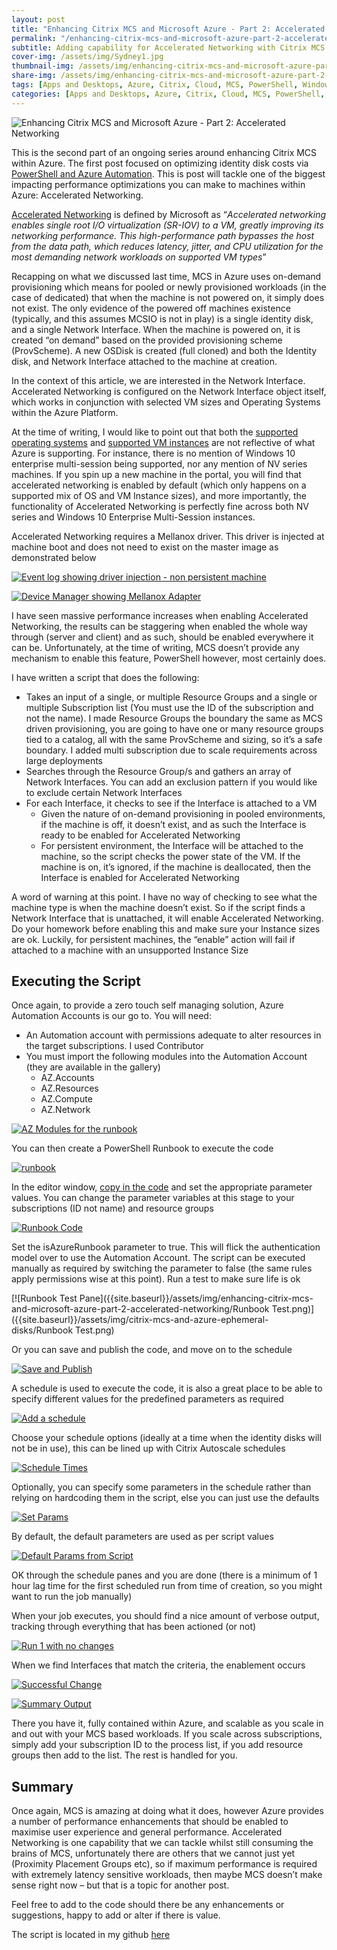 ```yaml
---
layout: post
title: "Enhancing Citrix MCS and Microsoft Azure - Part 2: Accelerated Networking"
permalink: "/enhancing-citrix-mcs-and-microsoft-azure-part-2-accelerated-networking/"
subtitle: Adding capability for Accelerated Networking with Citrix MCS provisioned workloads
cover-img: /assets/img/Sydney1.jpg
thumbnail-img: /assets/img/enhancing-citrix-mcs-and-microsoft-azure-part-2-accelerated-networking/AcceleratedNetworking.png
share-img: /assets/img/enhancing-citrix-mcs-and-microsoft-azure-part-2-accelerated-networking/AcceleratedNetworking.png
tags: [Apps and Desktops, Azure, Citrix, Cloud, MCS, PowerShell, Windows]
categories: [Apps and Desktops, Azure, Citrix, Cloud, MCS, PowerShell, Windows]
---
```


![Enhancing Citrix MCS and Microsoft Azure - Part 2: Accelerated Networking]({{site.baseurl}}/assets/img/enhancing-citrix-mcs-and-microsoft-azure-part-2-accelerated-networking/AcceleratedNetworking.png)

This is the second part of an ongoing series around enhancing Citrix MCS within Azure. The first post focused on optimizing identity disk costs via [PowerShell and Azure Automation](https://jkindon.com/2020/10/27/enhancing-citrix-mcs-and-microsoft-azure-part-1-identity-disk-cost-optimization/). This is post will tackle one of the biggest impacting performance optimizations you can make to machines within Azure: Accelerated Networking.

[Accelerated Networking](https://docs.microsoft.com/en-us/azure/virtual-network/create-vm-accelerated-networking-powershell) is defined by Microsoft as “_Accelerated networking enables single root I/O virtualization (SR-IOV) to a VM, greatly improving its networking performance. This high-performance path bypasses the host from the data path, which reduces latency, jitter, and CPU utilization for the most demanding network workloads on supported VM types_”

Recapping on what we discussed last time, MCS in Azure uses on-demand provisioning which means for pooled or newly provisioned workloads (in the case of dedicated) that when the machine is not powered on, it simply does not exist. The only evidence of the powered off machines existence (typically, and this assumes MCSIO is not in play) is a single identity disk, and a single Network Interface. When the machine is powered on, it is created “on demand” based on the provided provisioning scheme (ProvScheme). A new OSDisk is created (full cloned) and both the Identity disk, and Network Interface attached to the machine at creation.

In the context of this article, we are interested in the Network Interface. Accelerated Networking is configured on the Network Interface object itself, which works in conjunction with selected VM sizes and Operating Systems within the Azure Platform.

At the time of writing, I would like to point out that both the [supported operating systems](https://docs.microsoft.com/en-us/azure/virtual-network/create-vm-accelerated-networking-powershell#supported-operating-systems) and [supported VM instances](https://docs.microsoft.com/en-us/azure/virtual-network/create-vm-accelerated-networking-powershell#supported-vm-instances) are not reflective of what Azure is supporting. For instance, there is no mention of Windows 10 enterprise multi-session being supported, nor any mention of NV series machines. If you spin up a new machine in the portal, you will find that accelerated networking is enabled by default (which only happens on a supported mix of OS and VM Instance sizes), and more importantly, the functionality of Accelerated Networking is perfectly fine across both NV series and Windows 10 Enterprise Multi-Session instances.

Accelerated Networking requires a Mellanox driver. This driver is injected at machine boot and does not need to exist on the master image as demonstrated below

[![Event log showing driver injection - non persistent machine]({{site.baseurl}}/assets/img/enhancing-citrix-mcs-and-microsoft-azure-part-2-accelerated-networking/EventLog1.png)]({{site.baseurl}}/assets/img/citrix-mcs-and-azure-ephemeral-disks/EventLog1.png)

[![Device Manager showing Mellanox Adapter]({{site.baseurl}}/assets/img/enhancing-citrix-mcs-and-microsoft-azure-part-2-accelerated-networking/DevMgr1.png)]({{site.baseurl}}/assets/img/citrix-mcs-and-azure-ephemeral-disks/DevMgr1.png)

I have seen massive performance increases when enabling Accelerated Networking, the results can be staggering when enabled the whole way through (server and client) and as such, should be enabled everywhere it can be. Unfortunately, at the time of writing, MCS doesn’t provide any mechanism to enable this feature, PowerShell however, most certainly does.

I have written a script that does the following:

*   Takes an input of a single, or multiple Resource Groups and a single or multiple Subscription list (You must use the ID of the subscription and not the name). I made Resource Groups the boundary the same as MCS driven provisioning, you are going to have one or many resource groups tied to a catalog, all with the same ProvScheme and sizing, so it’s a safe boundary. I added multi subscription due to scale requirements across large deployments
*   Searches through the Resource Group/s and gathers an array of Network Interfaces. You can add an exclusion pattern if you would like to exclude certain Network Interfaces
*   For each Interface, it checks to see if the Interface is attached to a VM
    *   Given the nature of on-demand provisioning in pooled environments, if the machine is off, it doesn’t exist, and as such the Interface is ready to be enabled for Accelerated Networking
    *   For persistent environment, the Interface will be attached to the machine, so the script checks the power state of the VM. If the machine is on, it’s ignored, if the machine is deallocated, then the Interface is enabled for Accelerated Networking

A word of warning at this point. I have no way of checking to see what the machine type is when the machine doesn’t exist. So if the script finds a Network Interface that is unattached, it will enable Accelerated Networking. Do your homework before enabling this and make sure your Instance sizes are ok. Luckily, for persistent machines, the “enable” action will fail if attached to a machine with an unsupported Instance Size

## Executing the Script

Once again, to provide a zero touch self managing solution, Azure Automation Accounts is our go to. You will need:

*   An Automation account with permissions adequate to alter resources in the target subscriptions. I used Contributor
*   You must import the following modules into the Automation Account (they are available in the gallery)
    *   AZ.Accounts
    *   AZ.Resources
    *   AZ.Compute
    *   AZ.Network

[![AZ Modules for the runbook]({{site.baseurl}}/assets/img/enhancing-citrix-mcs-and-microsoft-azure-part-2-accelerated-networking/AzModules1.png)]({{site.baseurl}}/assets/img/citrix-mcs-and-azure-ephemeral-disks/AzModules1.png)

You can then create a PowerShell Runbook to execute the code

[![runbook]({{site.baseurl}}/assets/img/enhancing-citrix-mcs-and-microsoft-azure-part-2-accelerated-networking/RunBook1.png)]({{site.baseurl}}/assets/img/citrix-mcs-and-azure-ephemeral-disks/RunBook1.png)

In the editor window, [copy in the code](https://github.com/JamesKindon/Citrix/blob/master/Azure/EnableAcceleratedNetworking.ps1) and set the appropriate parameter values. You can change the parameter variables at this stage to your subscriptions (ID not name) and resource groups

[![Runbook Code]({{site.baseurl}}/assets/img/enhancing-citrix-mcs-and-microsoft-azure-part-2-accelerated-networking/PowerShellCode1.png)]({{site.baseurl}}/assets/img/citrix-mcs-and-azure-ephemeral-disks/PowerShellCode1.png)

Set the isAzureRunbook parameter to true. This will flick the authentication model over to use the Automation Account. The script can be executed manually as required by switching the parameter to false (the same rules apply permissions wise at this point). Run a test to make sure life is ok

[![Runbook Test Pane]({{site.baseurl}}/assets/img/enhancing-citrix-mcs-and-microsoft-azure-part-2-accelerated-networking/Runbook Test.png)]({{site.baseurl}}/assets/img/citrix-mcs-and-azure-ephemeral-disks/Runbook Test.png)

Or you can save and publish the code, and move on to the schedule

[![Save and Publish]({{site.baseurl}}/assets/img/enhancing-citrix-mcs-and-microsoft-azure-part-2-accelerated-networking/RunbookOK1.png)]({{site.baseurl}}/assets/img/citrix-mcs-and-azure-ephemeral-disks/RunbookOK1.png)

A schedule is used to execute the code, it is also a great place to be able to specify different values for the predefined parameters as required

[![Add a schedule]({{site.baseurl}}/assets/img/enhancing-citrix-mcs-and-microsoft-azure-part-2-accelerated-networking/RBSchedule1.png)]({{site.baseurl}}/assets/img/citrix-mcs-and-azure-ephemeral-disks/RBSchedule1.png)

Choose your schedule options (ideally at a time when the identity disks will not be in use), this can be lined up with Citrix Autoscale schedules

[![Schedule Times]({{site.baseurl}}/assets/img/enhancing-citrix-mcs-and-microsoft-azure-part-2-accelerated-networking/RBSchedule2.png)]({{site.baseurl}}/assets/img/citrix-mcs-and-azure-ephemeral-disks/RBSchedule2.png)

Optionally, you can specify some parameters in the schedule rather than relying on hardcoding them in the script, else you can just use the defaults

[![Set Params]({{site.baseurl}}/assets/img/enhancing-citrix-mcs-and-microsoft-azure-part-2-accelerated-networking/ScheduleParams1.png)]({{site.baseurl}}/assets/img/citrix-mcs-and-azure-ephemeral-disks/ScheduleParams1.png)

By default, the default parameters are used as per script values

[![Default Params from Script]({{site.baseurl}}/assets/img/enhancing-citrix-mcs-and-microsoft-azure-part-2-accelerated-networking/DefaultParams1.png)]({{site.baseurl}}/assets/img/citrix-mcs-and-azure-ephemeral-disks/DefaultParams1.png)

OK through the schedule panes and you are done (there is a minimum of 1 hour lag time for the first scheduled run from time of creation, so you might want to run the job manually)

When your job executes, you should find a nice amount of verbose output, tracking through everything that has been actioned (or not)

[![Run 1 with no changes]({{site.baseurl}}/assets/img/enhancing-citrix-mcs-and-microsoft-azure-part-2-accelerated-networking/RBRun1.png)]({{site.baseurl}}/assets/img/citrix-mcs-and-azure-ephemeral-disks/RBRun1.png)

When we find Interfaces that match the criteria, the enablement occurs

[![Successful Change]({{site.baseurl}}/assets/img/enhancing-citrix-mcs-and-microsoft-azure-part-2-accelerated-networking/RBRun2.png)]({{site.baseurl}}/assets/img/citrix-mcs-and-azure-ephemeral-disks/RBRun2.png)

[![Summary Output]({{site.baseurl}}/assets/img/enhancing-citrix-mcs-and-microsoft-azure-part-2-accelerated-networking/RBRun3.png)]({{site.baseurl}}/assets/img/citrix-mcs-and-azure-ephemeral-disks/RBRun3.png)

There you have it, fully contained within Azure, and scalable as you scale in and out with your MCS based workloads. If you scale across subscriptions, simply add your subscription ID to the process list, if you add resource groups then add to the list. The rest is handled for you.

## Summary

Once again, MCS is amazing at doing what it does, however Azure provides a number of performance enhancements that should be enabled to maximise user experience and general performance. Accelerated Networking is one capability that we can tackle whilst still consuming the brains of MCS, unfortunately there are others that we cannot just yet (Proximity Placement Groups etc), so if maximum performance is required with extremely latency sensitive workloads, then maybe MCS doesn’t make sense right now – but that is a topic for another post.

Feel free to add to the code should there be any enhancements or suggestions, happy to add or alter if there is value.

The script is located in my github [here](https://github.com/JamesKindon/Citrix/blob/master/Azure/EnableAcceleratedNetworking.ps1)